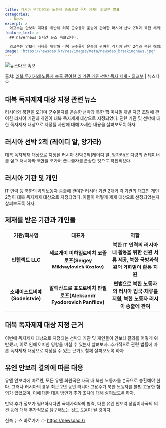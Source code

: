 ```yaml
---
title: 러시아 무기거래와 노동자 송출으로 독자 제재! 외교부 발표
categories:
  - News
excerpt: >
  외교부는 안보리 제재를 위반해 러북 군수물자 운송에 관여한 러시아 선박 2척과 북한 해외노동자 송출을 통해 …
feature_text: >
  ## navernews 실시간 뉴스 속보입니다.

  외교부는 안보리 제재를 위반해 러북 군수물자 운송에 관여한 러시아 선박 2척과 북한 해외노동자 송출을 통해 …
image: 'https://newsdao.kr/res/images/meta/newsdao_breakingnews.jpg'
---
```


![뉴스다오 속보](https://newsdao.kr/res/images/meta/newsdao_breakingnews.jpg)

<p>출처: <a href="https://newsdao.kr/3491" rel="dofollow">러북 무기거래·노동자 송출 관여한 러 기관·개인·선박 독자 제재 - 외교부</a> | 뉴스다오</p>

<h2 data-ke-size="size26">대북 독자제재 대상 지정 관련 뉴스</h2>
<p data-ke-size="size16">러시아와 북한을 오가며 군수물자를 운송한 선박과 북한 핵·미사일 개발 자금 조달에 관여한 러시아 기관과 개인이 대북 독자제재 대상으로 지정되었다. 관련 기관 및 선박에 대한 독자제재 대상으로 지정될 사안에 대해 자세한 내용을 살펴보도록 하자.</p>

<h2 data-ke-size="size24">러시아 선박 2척 (레이디 알, 앙가라)</h2>
<p data-ke-size="size16">대북 독자제재 대상으로 지정된 러시아 선박 2척(레이디 알, 앙가라)은 다량의 컨테이너를 싣고 러시아와 북한을 오가며 군수물자를 운송한 것으로 확인되었다.</p>

<h2 data-ke-size="size24">러시아 기관 및 개인</h2>
<p data-ke-size="size16">IT 인력 등 북한의 해외노동자 송출에 관여한 러시아 기관 2개와 각 기관의 대표인 개인 2명이 대북 독자제재 대상으로 지정되었다. 이들이 어떻게 제재 대상으로 선정되었는지 살펴보도록 하자.</p>

<h2 data-ke-size="size24">제재를 받은 기관과 개인들</h2>
<table>
   <tr>
      <th>기관/회사명</th>
      <th>대표자</th>
      <th>역할</th>
   </tr>
   <tr>
      <td style="text-align: center; height: 17px;"><b>인텔렉트 LLC</b></td>
      <td style="text-align: center; height: 17px;"><b>세르게이 미하일로비치 코즐로프(Sergey Mikhaylovich Kozlov)</b></td>
      <td style="text-align: center; height: 17px;"><b>북한 IT 인력의 러시아 내 활동을 위한 신원 서류 제공, 북한 국방과학원의 외화벌이 활동 지원</b></td>
   </tr>
   <tr>
      <td style="text-align: center; height: 17px;"><b>소제이스트비예(Sodeistvie)</b></td>
      <td style="text-align: center; height: 17px;"><b>알렉산드르 표도로비치 판필로프(Aleksandr Fyodorovich Panfilov)</b></td>
      <td style="text-align: center; height: 17px;"><b>편법으로 북한 노동자의 러시아 입국·체류를 지원, 북한 노동자 러시아 송출에 관여</b></td>
   </tr>
</table>


<h2 data-ke-size="size24">대북 독자제재 대상 지정 근거</h2>
<p data-ke-size="size16">이번에 독자제재 대상으로 지정되는 선박과 기관 및 개인들이 안보리 결의를 어떻게 위반했고, 이로 인해 어떠한 영향을 미칠 수 있는지 살펴보자. 추가적으로 관련 법률에 따른 독자제재 대상으로 지정될 수 있는 근거도 함께 살펴보도록 하자.</p>

<h2 data-ke-size="size24">유엔 안보리 결의에 따른 대응</h2>
<p data-ke-size="size16">유엔 안보리에 따르면, 모든 유엔 회원국은 자국 내 북한 노동자를 본국으로 송환해야 한다. 그러나 러시아의 경우 최근 2년 동안 러시아 고용주가 북한 노동자를 불법 고용한 혐의가 있었으며, 이에 대한 대응 방안과 추가 조치에 대해 살펴보도록 하자.</p>

만약 추가 정보가 필요하시다면 국제사회와의 협력, 다른 유엔 안보리 상임이사국의 의견 등에 대해 추가적으로 탐구해보는 것도 도움이 될 것이다. 

신속 뉴스 바로가기 👉 <a href="https://newsdao.kr" rel="dofollow">https://newsdao.kr</a>


